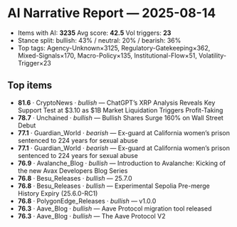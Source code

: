 # AI Narrative Report — 2025-08-14
- Items with AI: **3235**   Avg score: **42.5**   Vol triggers: **23**
- Stance split: bullish: 43% / neutral: 20% / bearish: 36%
- Top tags: Agency-Unknown×3125, Regulatory-Gatekeeping×362, Mixed-Signals×170, Macro-Policy×135, Institutional-Flow×51, Volatility-Trigger×23

## Top items
- **81.6** · CryptoNews · *bullish* — ChatGPT’s XRP Analysis Reveals Key Support Test at $3.10 as $1B Market Liquidation Triggers Profit-Taking
- **78.7** · Unchained · *bullish* — Bullish Shares Surge 160% on Wall Street Debut
- **77.1** · Guardian_World · *bearish* — Ex-guard at California women’s prison sentenced to 224 years for sexual abuse
- **77.1** · Guardian_World · *bearish* — Ex-guard at California women’s prison sentenced to 224 years for sexual abuse
- **76.9** · Avalanche_Blog · *bullish* — Introduction to Avalanche: Kicking of the new Avax Developers Blog Series
- **76.8** · Besu_Releases · *bullish* — 25.7.0
- **76.8** · Besu_Releases · *bullish* — Experimental Sepolia Pre-merge History Expiry (25.6.0-RC1)
- **76.8** · PolygonEdge_Releases · *bullish* — v1.0.0
- **76.3** · Aave_Blog · *bullish* — Aave Protocol migration tool released
- **76.3** · Aave_Blog · *bullish* — The Aave Protocol V2